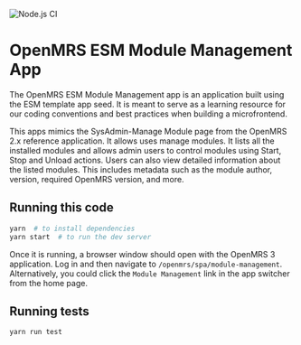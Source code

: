 ![Node.js CI](https://github.com/openmrs/openmrs-esm-module-management-app/workflows/Node.js%20CI/badge.svg)

# OpenMRS ESM Module Management App

The OpenMRS ESM Module Management app is an application built using the ESM template app seed. It is meant to serve as a learning resource for our coding conventions and best practices when building a microfrontend. 

This apps mimics the SysAdmin-Manage Module page from the OpenMRS 2.x reference application. It allows uses manage modules. It lists all the installed modules and allows admin users to control modules using Start, Stop and Unload actions. Users can also view detailed information about the listed modules. This includes metadata such as the module author, version, required OpenMRS version, and more.

## Running this code

```sh
yarn  # to install dependencies
yarn start  # to run the dev server
```

Once it is running, a browser window should open with the OpenMRS 3 application. Log in and then navigate to `/openmrs/spa/module-management`. Alternatively, you could click the `Module Management` link in the app switcher from the home page.

## Running tests

```sh
yarn run test
```